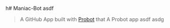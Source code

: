 h# Maniac-Bot
asdf
> A GitHub App built with [Probot](https://github.com/probot/probot) that A Probot app
asdf
asdg
